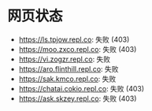 # 网页状态
- https://ls.tpjow.repl.co: 失败 (403)
- https://moo.zxco.repl.co: 失败 (403)
- https://vi.zogzr.repl.co: 失败
- https://aro.flinthill.repl.co: 失败
- https://sak.kmco.repl.co: 失败
- https://chatai.cokio.repl.co: 失败 (403)
- https://ask.skzey.repl.co: 失败 (403)
